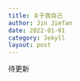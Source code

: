 ```yaml
---
title: 关于我自己
author: Jin Jiefan
date: 2022-01-01
category: Jekyll
layout: post
---
```


待更新
